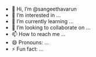 - 👋 Hi, I’m @sangeethavarun
- 👀 I’m interested in ...
- 🌱 I’m currently learning ...
- 💞️ I’m looking to collaborate on ...
- 📫 How to reach me ...
- 😄 Pronouns: ...
- ⚡ Fun fact: ...

<!---
sangeethavarun/sangeethavarun is a ✨ special ✨ repository because its `README.md` (this file) appears on your GitHub profile.
You can click the Preview link to take a look at your changes.
--->
